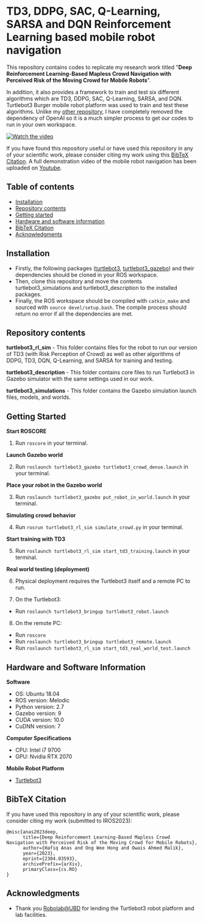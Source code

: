 # TD3, DDPG, SAC, Q-Learning, SARSA and DQN Reinforcement Learning based mobile robot navigation

This repository contains codes to replicate my research work titled "**Deep Reinforcement Learning-Based Mapless Crowd Navigation with Perceived Risk of the Moving Crowd for Mobile Robots**". 

In addition, it also provides a framework to train and test six different algorithms which are TD3, DDPG, SAC, Q-Learning, SARSA, and DQN. Turtlebot3 Burger mobile robot platform was used to train and test these algorithms. Unlike my [other repository](https://github.com/zerosansan/dqn_qlearning_sarsa_mobile_robot_navigation), I have completely removed the dependency of OpenAI so it is a much simpler process to get our codes to run in your own workspace.

[![Watch the video](https://img.youtube.com/vi/djD9mfPQRgc/maxresdefault.jpg)](https://youtu.be/djD9mfPQRgc)

If you have found this repository useful or have used this repository in any of your scientific work, please consider citing my work using this [BibTeX Citation](#bibtex-citation). A full demonstration video of the mobile robot navigation has been uploaded on [Youtube](https://www.youtube.com/watch?v=djD9mfPQRgc&t=1s).

## Table of contents

* [Installation](#installation)
* [Repository contents](#repository-contents)
* [Getting started](#getting-started)
* [Hardware and software information](#hardware-and-software-information)
* [BibTeX Citation](#bibtex-citation)
* [Acknowledgments](#acknowledgments)

## Installation

- Firstly, the following packages ([turtlebot3](http://wiki.ros.org/turtlebot3), [turtlebot3_gazebo](http://wiki.ros.org/turtlebot3_gazebo)) and their dependencies should be cloned in your ROS workspace.
- Then, clone this repository and move the contents turtlebot3_simulations and turtlebot3_description to the installed packages.
- Finally, the ROS workspace should be compiled with `catkin_make` and sourced with `source devel/setup.bash`. The compile process should return no error if all the dependencies are met. 

## Repository contents

**turtlebot3_rl_sim** - This folder contains files for the robot to run our version of TD3 (with Risk Perception of Crowd) as well as other algorithms of DDPG, TD3, DQN, Q-Learning, and SARSA for training and testing.

**turtlebot3_description** - This folder contains core files to run Turtlebot3 in Gazebo simulator with the same settings used in our work.

**turtlebot3_simulations** - This folder contains the Gazebo simulation launch files, models, and worlds.

## Getting Started

**Start ROSCORE**

1. Run `roscore` in your terminal.
 

**Launch Gazebo world**

2. Run `roslaunch turtlebot3_gazebo turtlebot3_crowd_dense.launch` in your terminal.

**Place your robot in the Gazebo world** 

3. Run `roslaunch turtlebot3_gazebo put_robot_in_world.launch` in your terminal.

**Simulating crowd behavior** 

4. Run `rosrun turtlebot3_rl_sim simulate_crowd.py` in your terminal.

**Start training with TD3** 

5. Run `roslaunch turtlebot3_rl_sim start_td3_training.launch` in your terminal.

**Real world testing (deployment)** 

6. Physical deployment requires the Turtlebot3 itself and a remote PC to run.

7. On the Turtlebot3:
- Run `roslaunch turtlebot3_bringup turtlebot3_robot.launch`

8. On the remote PC:
- Run `roscore`
- Run `roslaunch turtlebot3_bringup turtlebot3_remote.launch`
- Run `roslaunch turtlebot3_rl_sim start_td3_real_world_test.launch`

## Hardware and Software Information

**Software**

- OS: Ubuntu 18.04
- ROS version: Melodic
- Python version: 2.7
- Gazebo version: 9
- CUDA version: 10.0
- CuDNN version: 7

**Computer Specifications**

- CPU: Intel i7 9700
- GPU: Nvidia RTX 2070

**Mobile Robot Platform**

- [Turtlebot3](https://emanual.robotis.com/docs/en/platform/turtlebot3/overview/)

## BibTeX Citation

If you have used this repository in any of your scientific work, please consider citing my work (submitted to IROS2023):

```
@misc{anas2023deep,
      title={Deep Reinforcement Learning-Based Mapless Crowd Navigation with Perceived Risk of the Moving Crowd for Mobile Robots}, 
      author={Hafiq Anas and Ong Wee Hong and Owais Ahmed Malik},
      year={2023},
      eprint={2304.03593},
      archivePrefix={arXiv},
      primaryClass={cs.RO}
}
```

## Acknowledgments

* Thank you [Robolab@UBD](https://ailab.space/) for lending the Turtlebot3 robot platform and lab facilities.

